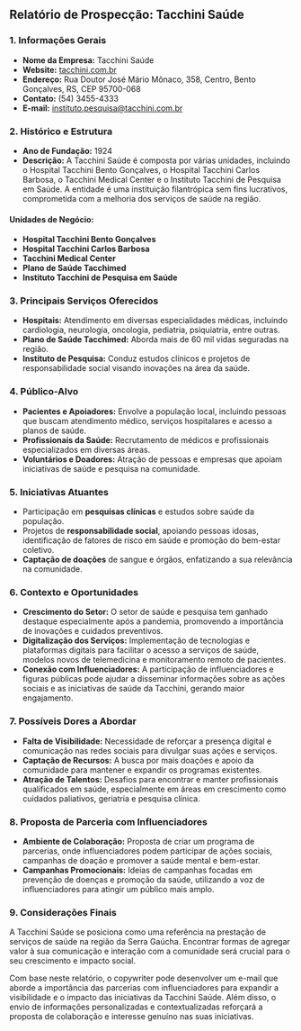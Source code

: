## Relatório de Prospecção: Tacchini Saúde

### 1. Informações Gerais
- **Nome da Empresa:** Tacchini Saúde
- **Website:** [tacchini.com.br](http://www.tacchini.com.br)
- **Endereço:** Rua Doutor José Mário Mônaco, 358, Centro, Bento Gonçalves, RS, CEP 95700-068
- **Contato:** (54) 3455-4333
- **E-mail:** instituto.pesquisa@tacchini.com.br

### 2. Histórico e Estrutura
- **Ano de Fundação:** 1924
- **Descrição:** A Tacchini Saúde é composta por várias unidades, incluindo o Hospital Tacchini Bento Gonçalves, o Hospital Tacchini Carlos Barbosa, o Tacchini Medical Center e o Instituto Tacchini de Pesquisa em Saúde. A entidade é uma instituição filantrópica sem fins lucrativos, comprometida com a melhoria dos serviços de saúde na região.

#### Unidades de Negócio:
- **Hospital Tacchini Bento Gonçalves**
- **Hospital Tacchini Carlos Barbosa**
- **Tacchini Medical Center**
- **Plano de Saúde Tacchimed**
- **Instituto Tacchini de Pesquisa em Saúde**

### 3. Principais Serviços Oferecidos
- **Hospitais:** Atendimento em diversas especialidades médicas, incluindo cardiologia, neurologia, oncologia, pediatria, psiquiatria, entre outras.
- **Plano de Saúde Tacchimed:** Aborda mais de 60 mil vidas seguradas na região.
- **Instituto de Pesquisa:** Conduz estudos clínicos e projetos de responsabilidade social visando inovações na área da saúde.

### 4. Público-Alvo
- **Pacientes e Apoiadores:** Envolve a população local, incluindo pessoas que buscam atendimento médico, serviços hospitalares e acesso a planos de saúde.
- **Profissionais da Saúde:** Recrutamento de médicos e profissionais especializados em diversas áreas.
- **Voluntários e Doadores:** Atração de pessoas e empresas que apoiam iniciativas de saúde e pesquisa na comunidade.

### 5. Iniciativas Atuantes
- Participação em **pesquisas clínicas** e estudos sobre saúde da população.
- Projetos de **responsabilidade social**, apoiando pessoas idosas, identificação de fatores de risco em saúde e promoção do bem-estar coletivo.
- **Captação de doações** de sangue e órgãos, enfatizando a sua relevância na comunidade.

### 6. Contexto e Oportunidades
- **Crescimento do Setor:** O setor de saúde e pesquisa tem ganhado destaque especialmente após a pandemia, promovendo a importância de inovações e cuidados preventivos.
- **Digitalização dos Serviços:** Implementação de tecnologias e plataformas digitais para facilitar o acesso a serviços de saúde, modelos novos de telemedicina e monitoramento remoto de pacientes.
- **Conexão com Influenciadores:** A participação de influenciadores e figuras públicas pode ajudar a disseminar informações sobre as ações sociais e as iniciativas de saúde da Tacchini, gerando maior engajamento.

### 7. Possíveis Dores a Abordar
- **Falta de Visibilidade:** Necessidade de reforçar a presença digital e comunicação nas redes sociais para divulgar suas ações e serviços.
- **Captação de Recursos:** A busca por mais doações e apoio da comunidade para mantener e expandir os programas existentes.
- **Atração de Talentos:** Desafios para encontrar e manter profissionais qualificados em saúde, especialmente em áreas em crescimento como cuidados paliativos, geriatria e pesquisa clínica.

### 8. Proposta de Parceria com Influenciadores
- **Ambiente de Colaboração:** Proposta de criar um programa de parcerias, onde influenciadores podem participar de ações sociais, campanhas de doação e promover a saúde mental e bem-estar.
- **Campanhas Promocionais:** Ideias de campanhas focadas em prevenção de doenças e promoção da saúde, utilizando a voz de influenciadores para atingir um público mais amplo.

### 9. Considerações Finais
A Tacchini Saúde se posiciona como uma referência na prestação de serviços de saúde na região da Serra Gaúcha. Encontrar formas de agregar valor à sua comunicação e interação com a comunidade será crucial para o seu crescimento e impacto social.

Com base neste relatório, o copywriter pode desenvolver um e-mail que aborde a importância das parcerias com influenciadores para expandir a visibilidade e o impacto das iniciativas da Tacchini Saúde. Além disso, o envio de informações personalizadas e contextualizadas reforçará a proposta de colaboração e interesse genuíno nas suas iniciativas.